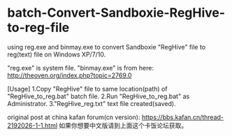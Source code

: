 # batch-Convert-Sandboxie-RegHive-to-reg-file
using reg.exe and binmay.exe to convert Sandboxie "RegHive" file to reg(text) file on Windows XP/7/10.

"reg.exe" is system file.
"binmay.exe" is from here: http://theoven.org/index.php?topic=2769.0

[Usage]
1.Copy "RegHive" file to same location(path) of "RegHive_to_reg.bat" batch file.
2.Run "RegHive_to_reg.bat" as Administrator.
3."RegHive_reg.txt" text file created(saved).

original post at china kafan forum(cn version):
https://bbs.kafan.cn/thread-2192026-1-1.html
如果你想要中文版请到上面这个卡饭论坛获取。
